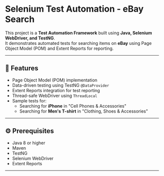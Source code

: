 # Selenium Test Automation - eBay Search

This project is a **Test Automation Framework** built using **Java, Selenium WebDriver, and TestNG**.  
It demonstrates automated tests for searching items on **eBay** using Page Object Model (POM) and Extent Reports for reporting.

---

## 🚀 Features
- Page Object Model (POM) implementation
- Data-driven testing using TestNG `@DataProvider`
- Extent Reports integration for test reporting
- Thread-safe WebDriver using `ThreadLocal`
- Sample tests for:
  - Searching for **iPhone** in "Cell Phones & Accessories"
  - Searching for **Men's T-shirt** in "Clothing, Shoes & Accessories"

---

## ⚙️ Prerequisites
- Java 8 or higher
- Maven
- TestNG
- Selenium WebDriver
- Extent Reports

---
